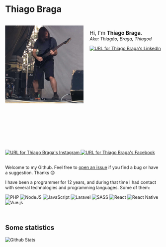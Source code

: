 # Thiago Braga

<br>

<img src="./assets/images/photo-agudos-2018-06-16.jpg" align="left" width="50%" />
<img align="left" width="0" height="400px" hspace="10" />

<big>Hi, I'm **Thiago Braga**.</big>  
_Aka: Thiagão, Braga, Thiagod_

<a href="https://linkedin.com/in/thiago-braga" rel="noopener noreferrer">
  <img src="https://img.shields.io/badge/-LinkedIn-blue?style=flat-square&logo=Linkedin&logoColor=white"
    alt="URL for Thiago Braga's LinkedIn"
    height="20">
</a>
<a href="https://instagram.com/thiagobraga.dev" rel="noopener noreferrer">
  <img src="https://img.shields.io/badge/Instagram-E4405F?style=for-the-badge&logo=instagram&logoColor=white"
    alt="URL for Thiago Braga's Instagram"
    height="20">
</a>
<a href="https://facebook.com/thiagobraga.dev" rel="noopener noreferrer">
  <img src="https://img.shields.io/badge/Facebook-1877F2?style=for-the-badge&logo=facebook&logoColor=white"
    alt="URL for Thiago Braga's Facebook"
    height="20">
</a>

<br>
<br>

Welcome to my Github. 
Feel free to [open an issue][1] if you find 
a bug or have a suggestion. Thanks :blush:

I have been a programmer for 12 years, and during that time
I had contact with several technologies and programming languages.
Some of them:

<p>
  <img alt="PHP" src="https://img.shields.io/badge/php-%23777BB4.svg?&style=for-the-badge&logo=php&logoColor=white" height="22" />
  <img alt="NodeJS" src="https://img.shields.io/badge/node.js%20-%2343853D.svg?&style=for-the-badge&logo=node.js&logoColor=white" height="22" />
  <img alt="JavaScript" src="https://img.shields.io/badge/javascript%20-%23323330.svg?&style=for-the-badge&logo=javascript&logoColor=%23F7DF1E" height="22" />
  <img alt="Laravel" src="https://img.shields.io/badge/laravel%20-%23FF2D20.svg?&style=for-the-badge&logo=laravel&logoColor=white" height="22" />
  <img alt="SASS" src="https://img.shields.io/badge/SASS%20-hotpink.svg?&style=for-the-badge&logo=SASS&logoColor=white" height="22" />
  <img alt="React" src="https://img.shields.io/badge/react%20-%2320232a.svg?&style=for-the-badge&logo=react&logoColor=%2361DAFB" height="22" />
  <img alt="React Native" src="https://img.shields.io/badge/react_native%20-%2320232a.svg?&style=for-the-badge&logo=react&logoColor=%2361DAFB" height="22" />
  <img alt="Vue.js" src="https://img.shields.io/badge/vuejs%20-%2335495e.svg?&style=for-the-badge&logo=vue.js&logoColor=%234FC08D" height="22" />
</p>

<br clear="both" />

## Some statistics

![Github Stats][7]

[1]: https://github.com/thiagobraga/thiagobraga/issues
[2]: https://raw.githubusercontent.com/thiagobraga/google-calendar-userstyles/master/theme.user.css
[3]: https://raw.githubusercontent.com/thiagobraga/gmail-userstyles/master/theme.user.css
[4]: https://raw.githubusercontent.com/thiagobraga/todoist-userstyles/master/theme.user.css
[5]: https://open.spotify.com/artist/4jThTw7lss5OnXBzwXYFSD
[6]: https://open.spotify.com/artist/6mDkruhCYigOgLPIH9JJ0K
[7]: https://github-readme-stats.vercel.app/api?username=thiagobraga&show_icons=true&theme=onedark
